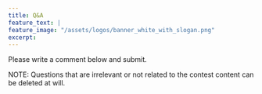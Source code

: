 ```yaml
---
title: Q&A
feature_text: |
feature_image: "/assets/logos/banner_white_with_slogan.png"
excerpt:
---
```


Please write a comment below and submit.

NOTE: Questions that are irrelevant or not related to the contest content can be deleted at will.

<script src="https://utteranc.es/client.js"
        repo="cechallenge/cechallenge.github.io"
        issue-term="pathname"
        theme="github-light"
        crossorigin="anonymous"
        async>
</script>